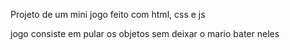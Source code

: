 Projeto de um mini jogo feito com html, css e js 

jogo consiste em pular os objetos sem deixar o mario bater neles
